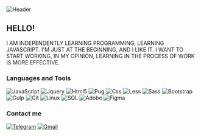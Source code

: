 ![Header](https://github.com/oleh312/oleh312/blob/main/assets/header.gif)

## HELLO! 
I AM INDEPENDENTLY LEARNING PROGRAMMING, LEARNING JAVASCRIPT. I'M JUST AT THE BEGINNING, AND I LIKE IT. I WANT TO START WORKING, IN MY OPINION, LEARNING IN THE PROCESS OF WORK IS MORE EFFECTIVE.

### Languages and Tools
![JavaScript](https://img.shields.io/badge/-JavaScript-090909?style=flat-square&logo=javascript) ![Jquery](https://img.shields.io/badge/-Jquery-090909?style=flat-square&logo=jquery) ![Html5](https://img.shields.io/badge/-Html5-090909?style=flat-square&logo=html5) ![Pug](https://img.shields.io/badge/-Pug-090909?style=flat-square&logo=pug) ![Css](https://img.shields.io/badge/-Css-090909?style=flat-square&logo=css3) ![Less](https://img.shields.io/badge/-Less-090909?style=flat-square&logo=less) ![Sass](https://img.shields.io/badge/-Sass-090909?style=flat-square&logo=sass) ![Bootstrap](https://img.shields.io/badge/-Bootstrap-090909?style=flat-square&logo=bootstrap) ![Gulp](https://img.shields.io/badge/-Gulp-090909?style=flat-square&logo=gulp) ![Git](https://img.shields.io/badge/-Git-090909?style=flat-square&logo=git) ![Linux](https://img.shields.io/badge/-Linux-090909?style=flat-square&logo=linux&logoColor=fff) ![SQL](https://img.shields.io/badge/-SQL-090909?style=flat-square&logo=MYSQL&logoColor=fff) ![Adobe](https://img.shields.io/badge/-Adobe_Photoshop-090909?style=flat-square&logo=adobe) ![Figma](https://img.shields.io/badge/-Figma-090909?style=flat-square&logo=figma)

### Contact me
[![Telegram](https://img.shields.io/badge/-Telegram-090909?style=for-the-badge&logo=telegram)](https://t.me/oleh19127) [![Gmail](https://img.shields.io/badge/-Gmail-090909?style=for-the-badge&logo=gmail)](mailto:oleh19127@gmail.com)